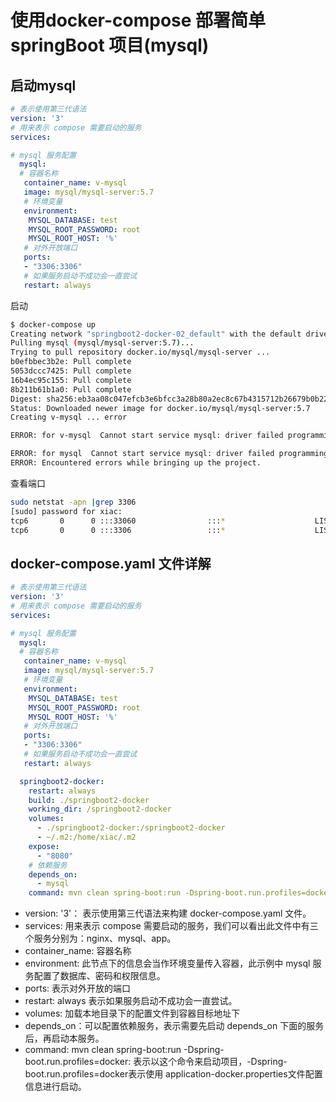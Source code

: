 # 使用docker-compose 部署简单 springBoot 项目(mysql)

## 启动mysql
```yaml
# 表示使用第三代语法
version: '3'
# 用来表示 compose 需要启动的服务
services:

# mysql 服务配置
  mysql:
  # 容器名称
   container_name: v-mysql
   image: mysql/mysql-server:5.7
   # 环境变量
   environment:
    MYSQL_DATABASE: test
    MYSQL_ROOT_PASSWORD: root
    MYSQL_ROOT_HOST: '%'
   # 对外开放端口
   ports:
   - "3306:3306"
   # 如果服务启动不成功会一直尝试
   restart: always
```
启动 
```sh
$ docker-compose up
Creating network "springboot2-docker-02_default" with the default driver
Pulling mysql (mysql/mysql-server:5.7)...
Trying to pull repository docker.io/mysql/mysql-server ...
b0efbbec3b2e: Pull complete
5053dccc7425: Pull complete
16b4ec95c155: Pull complete
8b211b61b1a0: Pull complete
Digest: sha256:eb3aa08c047efcb3e6bfcc3a28b80a2ec8c67b4315712b26679b0b22320f0b4a
Status: Downloaded newer image for docker.io/mysql/mysql-server:5.7
Creating v-mysql ... error

ERROR: for v-mysql  Cannot start service mysql: driver failed programming external connectivity on endpoint v-mysql (60f881aef4b4bd36805defbae245a298a88639003d9adc2cb72ca19b7c1909ae): Error starting userland proxy: listen tcp 0.0.0.0:3306: bind: address already in use

ERROR: for mysql  Cannot start service mysql: driver failed programming external connectivity on endpoint v-mysql (60f881aef4b4bd36805defbae245a298a88639003d9adc2cb72ca19b7c1909ae): Error starting userland proxy: listen tcp 0.0.0.0:3306: bind: address already in use
ERROR: Encountered errors while bringing up the project.

```
查看端口
```sh
sudo netstat -apn |grep 3306
[sudo] password for xiac:
tcp6       0      0 :::33060                :::*                    LISTEN      1269/mysqld
tcp6       0      0 :::3306                 :::*                    LISTEN      1269/mysqld
```


## docker-compose.yaml 文件详解
```yaml
# 表示使用第三代语法
version: '3'
# 用来表示 compose 需要启动的服务
services:

# mysql 服务配置
  mysql:
  # 容器名称
   container_name: v-mysql
   image: mysql/mysql-server:5.7
   # 环境变量
   environment:
    MYSQL_DATABASE: test
    MYSQL_ROOT_PASSWORD: root
    MYSQL_ROOT_HOST: '%'
   # 对外开放端口
   ports:
   - "3306:3306"
   # 如果服务启动不成功会一直尝试
   restart: always

  springboot2-docker:
    restart: always
    build: ./springboot2-docker
    working_dir: /springboot2-docker
    volumes:
      - ./springboot2-docker:/springboot2-docker
      - ~/.m2:/home/xiac/.m2
    expose:
      - "8080"
    # 依赖服务
    depends_on:
      - mysql
    command: mvn clean spring-boot:run -Dspring-boot.run.profiles=docker
```
+ version: '3'： 表示使用第三代语法来构建 docker-compose.yaml 文件。
+ services: 用来表示 compose 需要启动的服务，我们可以看出此文件中有三个服务分别为：nginx、mysql、app。
+ container_name: 容器名称
+ environment: 此节点下的信息会当作环境变量传入容器，此示例中 mysql 服务配置了数据库、密码和权限信息。
+ ports: 表示对外开放的端口
+ restart: always 表示如果服务启动不成功会一直尝试。
+ volumes: 加载本地目录下的配置文件到容器目标地址下
+ depends_on：可以配置依赖服务，表示需要先启动 depends_on 下面的服务后，再启动本服务。
+ command: mvn clean spring-boot:run -Dspring-boot.run.profiles=docker: 表示以这个命令来启动项目，-Dspring-boot.run.profiles=docker表示使用 application-docker.properties文件配置信息进行启动。

